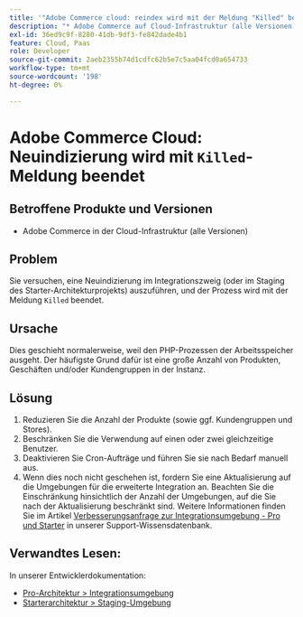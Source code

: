 ```yaml
---
title: '"Adobe Commerce cloud: reindex wird mit der Meldung "Killed" beendet'
description: "* Adobe Commerce auf Cloud-Infrastruktur (alle Versionen)"
exl-id: 36ed9c9f-8280-41db-9df3-fe842dade4b1
feature: Cloud, Paas
role: Developer
source-git-commit: 2aeb2355b74d1cdfc62b5e7c5aa04fcd0a654733
workflow-type: tm+mt
source-wordcount: '198'
ht-degree: 0%

---
```


# Adobe Commerce Cloud: Neuindizierung wird mit `Killed`-Meldung beendet

## Betroffene Produkte und Versionen

* Adobe Commerce in der Cloud-Infrastruktur (alle Versionen)

## Problem

Sie versuchen, eine Neuindizierung im Integrationszweig (oder im Staging des Starter-Architekturprojekts) auszuführen, und der Prozess wird mit der Meldung `Killed` beendet.

## Ursache

Dies geschieht normalerweise, weil den PHP-Prozessen der Arbeitsspeicher ausgeht.
Der häufigste Grund dafür ist eine große Anzahl von Produkten, Geschäften und/oder Kundengruppen in der Instanz.

## Lösung

1. Reduzieren Sie die Anzahl der Produkte (sowie ggf. Kundengruppen und Stores).
1. Beschränken Sie die Verwendung auf einen oder zwei gleichzeitige Benutzer.
1. Deaktivieren Sie Cron-Aufträge und führen Sie sie nach Bedarf manuell aus.
1. Wenn dies noch nicht geschehen ist, fordern Sie eine Aktualisierung auf die Umgebungen für die erweiterte Integration an. Beachten Sie die Einschränkung hinsichtlich der Anzahl der Umgebungen, auf die Sie nach der Aktualisierung beschränkt sind. Weitere Informationen finden Sie im Artikel [Verbesserungsanfrage zur Integrationsumgebung - Pro und Starter](/help/announcements/adobe-commerce-announcements/integration-environment-enhancement-request-pro-and-starter.md) in unserer Support-Wissensdatenbank.

## Verwandtes Lesen:

In unserer Entwicklerdokumentation:

* [Pro-Architektur > Integrationsumgebung](https://experienceleague.adobe.com/en/docs/commerce-cloud-service/user-guide/architecture/pro-architecture#integration-environment)
* [Starterarchitektur > Staging-Umgebung](https://experienceleague.adobe.com/en/docs/commerce-cloud-service/user-guide/architecture/starter-architecture#cloud-arch-stage)

